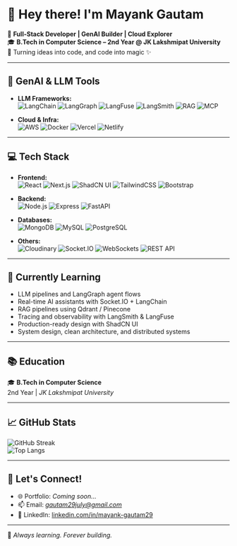 # 👋 Hey there! I'm Mayank Gautam

🚀 **Full-Stack Developer | GenAI Builder | Cloud Explorer**  
🎓 **B.Tech in Computer Science – 2nd Year @ JK Lakshmipat University**  
📍 Turning ideas into code, and code into magic ✨

---

## 🧠 GenAI & LLM Tools

- **LLM Frameworks:**  
  ![LangChain](https://img.shields.io/badge/-LangChain-000000?style=flat&logo=chainlink&logoColor=white) ![LangGraph](https://img.shields.io/badge/-LangGraph-4B0082?style=flat&logo=graph&logoColor=white) ![LangFuse](https://img.shields.io/badge/-LangFuse-8B008B?style=flat) ![LangSmith](https://img.shields.io/badge/-LangSmith-4A90E2?style=flat) ![RAG](https://img.shields.io/badge/-Retrieval_Augmented_Generation-0066CC?style=flat) ![MCP](https://img.shields.io/badge/-Multi_Component_Pipeline-7B68EE?style=flat)

- **Cloud & Infra:**  
  ![AWS](https://img.shields.io/badge/-AWS-232F3E?style=flat&logo=amazon-aws&logoColor=white) ![Docker](https://img.shields.io/badge/-Docker-2496ED?style=flat&logo=docker&logoColor=white) ![Vercel](https://img.shields.io/badge/-Vercel-000000?style=flat&logo=vercel) ![Netlify](https://img.shields.io/badge/-Netlify-00C7B7?style=flat&logo=netlify&logoColor=white)

---

## 💻 Tech Stack

- **Frontend:**  
  ![React](https://img.shields.io/badge/-React-61DAFB?style=flat&logo=react&logoColor=000) ![Next.js](https://img.shields.io/badge/-Next.js-000?style=flat&logo=next.js) ![ShadCN UI](https://img.shields.io/badge/-ShadCN_UI-111827?style=flat&logo=tailwind-css) ![TailwindCSS](https://img.shields.io/badge/-TailwindCSS-38B2AC?style=flat&logo=tailwind-css) ![Bootstrap](https://img.shields.io/badge/-Bootstrap-563D7C?style=flat&logo=bootstrap)

- **Backend:**  
  ![Node.js](https://img.shields.io/badge/-Node.js-339933?style=flat&logo=node.js&logoColor=white) ![Express](https://img.shields.io/badge/-Express.js-000000?style=flat&logo=express&logoColor=white) ![FastAPI](https://img.shields.io/badge/-FastAPI-009688?style=flat&logo=fastapi)

- **Databases:**  
  ![MongoDB](https://img.shields.io/badge/-MongoDB-47A248?style=flat&logo=mongodb&logoColor=white) ![MySQL](https://img.shields.io/badge/-MySQL-4479A1?style=flat&logo=mysql&logoColor=white) ![PostgreSQL](https://img.shields.io/badge/-PostgreSQL-336791?style=flat&logo=postgresql&logoColor=white)

- **Others:**  
  ![Cloudinary](https://img.shields.io/badge/-Cloudinary-3448C5?style=flat&logo=cloudinary&logoColor=white) ![Socket.IO](https://img.shields.io/badge/-Socket.IO-010101?style=flat&logo=socket.io) ![WebSockets](https://img.shields.io/badge/-WebSockets-008080?style=flat) ![REST API](https://img.shields.io/badge/-REST_API-005f73?style=flat)

---

## 🌱 Currently Learning

- LLM pipelines and LangGraph agent flows  
- Real-time AI assistants with Socket.IO + LangChain  
- RAG pipelines using Qdrant / Pinecone  
- Tracing and observability with LangSmith & LangFuse  
- Production-ready design with ShadCN UI  
- System design, clean architecture, and distributed systems

---

## 📚 Education

🎓 **B.Tech in Computer Science**  
2nd Year | *JK Lakshmipat University*

---

## 📈 GitHub Stats

![GitHub Streak](https://github-readme-streak-stats.herokuapp.com/?user=mayankgautam29&theme=radical&border_radius=5)  
![Top Langs](https://github-readme-stats.vercel.app/api/top-langs/?username=mayankgautam29&layout=compact&theme=tokyonight)

---

## 🤝 Let's Connect!

- 🌐 Portfolio: *Coming soon...*  
- 📫 Email: *gautam29july@gmail.com*  
- 💼 LinkedIn: [linkedin.com/in/mayank-gautam29](https://www.linkedin.com/in/mayank-gautam29)

---

🧠 *Always learning. Forever building.*
